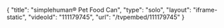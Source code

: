 {
    "title": "simplehuman&reg; Pet Food Can",
    "type": "solo",
    "layout": "iframe-static",
    "videoId": "111179745",
    "url": "\/tvpembed\/111179745"
}